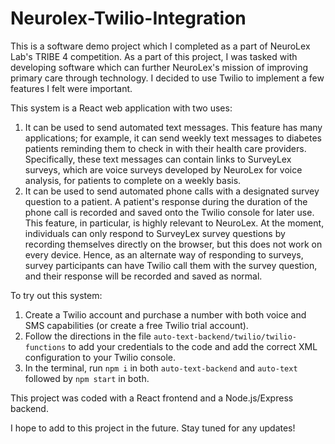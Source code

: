 # Neurolex-Twilio-Integration
This is a software demo project which I completed as a part of NeuroLex Lab's TRIBE 4 competition. As a part of this project, I was tasked with developing software which can further NeuroLex's mission of improving primary care through technology. I decided to use Twilio to implement a few features I felt were important.

This system is a React web application with two uses:
1. It can be used to send automated text messages. This feature has many applications; for example, it can send weekly text messages to diabetes patients reminding them to check in with their health care providers. Specifically, these text messages can contain links to SurveyLex surveys, which are voice surveys developed by NeuroLex for voice analysis, for patients to complete on a weekly basis.
2. It can be used to send automated phone calls with a designated survey question to a patient. A patient's response during the duration of the phone call is recorded and saved onto the Twilio console for later use. This feature, in particular, is highly relevant to NeuroLex. At the moment, individuals can only respond to SurveyLex survey questions by recording themselves directly on the browser, but this does not work on every device. Hence, as an alternate way of responding to surveys, survey participants can have Twilio call them with the survey question, and their response will be recorded and saved as normal.

To try out this system:
1. Create a Twilio account and purchase a number with both voice and SMS capabilities (or create a free Twilio trial account).
2. Follow the directions in the file `auto-text-backend/twilio/twilio-functions` to add your credentials to the code and add the correct XML configuration to your Twilio console.
3. In the terminal, run `npm i` in both `auto-text-backend` and `auto-text` followed by `npm start` in both.

This project was coded with a React frontend and a Node.js/Express backend.

I hope to add to this project in the future. Stay tuned for any updates!
